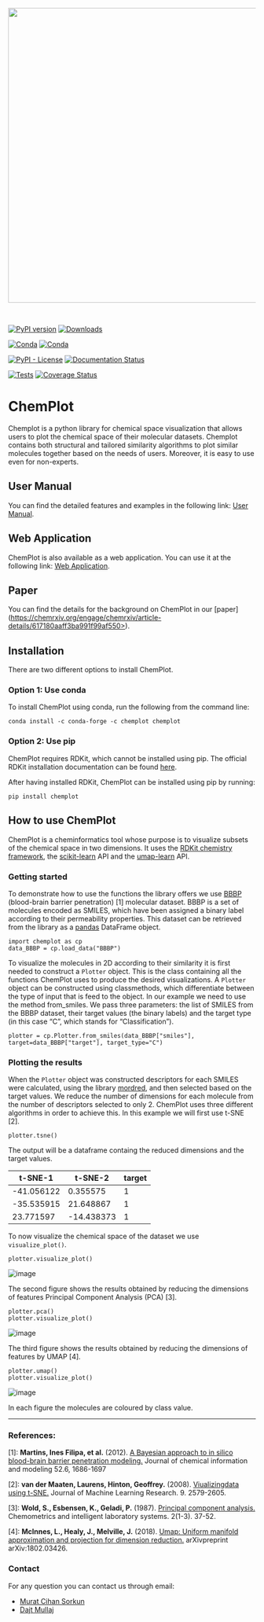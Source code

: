 <p align="center">
  <img width="600" src="https://raw.githubusercontent.com/mcsorkun/ChemPlot/main/docs/logo_chemplot.png">
</p>
<br />

[![PyPI version](https://badge.fury.io/py/chemplot.svg)](https://badge.fury.io/py/chemplot)  [![Downloads](https://pepy.tech/badge/chemplot/month)](https://pepy.tech/project/chemplot)

[![Conda](https://img.shields.io/conda/v/chemplot/chemplot)](https://anaconda.org/chemplot/chemplot) [![Conda](https://img.shields.io/conda/dn/chemplot/chemplot?color=green)](https://anaconda.org/chemplot/chemplot)

[![PyPI - License](https://img.shields.io/pypi/l/chemplot?color=yellow)](https://github.com/mcsorkun/ChemPlot/blob/main/LICENSE) [![Documentation Status](https://readthedocs.org/projects/chemplot/badge/?version=latest)](https://chemplot.readthedocs.io/en/latest/?badge=latest) 

[![Tests](https://github.com/mcsorkun/ChemPlot/actions/workflows/tests.yml/badge.svg)](https://github.com/mcsorkun/ChemPlot/actions/workflows/tests.yml)
[![Coverage Status](https://coveralls.io/repos/github/mcsorkun/ChemPlot/badge.svg)](https://coveralls.io/github/mcsorkun/ChemPlot)

# ChemPlot

Chemplot is a python library for chemical space visualization that allows users to plot the chemical space of their molecular datasets. Chemplot contains both structural and tailored similarity algorithms to plot similar molecules together based on the needs of users. Moreover, it is easy to use even for non-experts.

## User Manual

You can find the detailed features and examples in the following link: [User Manual](https://chemplot.readthedocs.io/en/latest/).

## Web Application

ChemPlot is also available as a web application. You can use it at the following link: [Web Application](https://share.streamlit.io/mcsorkun/chemplot-web/main/web_app_chemplot.py).

## Paper

You can find the details for the background on ChemPlot in our [paper] (https://chemrxiv.org/engage/chemrxiv/article-details/617180aaff3ba991f99af550>).

## Installation

There are two different options to install ChemPlot.

### Option 1: Use conda

To install ChemPlot using conda, run the following from the command line:

    conda install -c conda-forge -c chemplot chemplot

### Option 2: Use pip

ChemPlot requires RDKit, which cannot be installed using pip. The
official RDKit installation documentation can be found
[here](http://www.rdkit.org/docs/Install.html).

After having installed RDKit, ChemPlot can be installed using pip by
running:

    pip install chemplot
    
## How to use ChemPlot

ChemPlot is a cheminformatics tool whose purpose is to visualize subsets
of the chemical space in two dimensions. It uses the [RDKit chemistry
framework](http://www.rdkit.org), the
[scikit-learn](http://scikit-learn.org/stable/index.html) API and the
[umap-learn](https://github.com/lmcinnes/umap) API.

### Getting started

To demonstrate how to use the functions the library offers we use
[BBBP](https://github.com/mcsorkun/ChemPlot/blob/main/tests/test_data/C_2039_BBBP_2.csv) (blood-brain barrier penetration) [1] molecular dataset. BBBP is a
set of molecules encoded as SMILES, which have been assigned a binary
label according to their permeability properties. This dataset can be retrieved 
from the library as a [pandas](https://pandas.pydata.org/pandas-docs/stable/index.html)
DataFrame object.

``` {.sourceCode .python3}
import chemplot as cp
data_BBBP = cp.load_data("BBBP")
```

To visualize the molecules in 2D according to their similarity it is
first needed to construct a `Plotter` object. This is the class
containing all the functions ChemPlot uses to produce the desired
visualizations. A `Plotter` object can be constructed using
classmethods, which differentiate between the type of input that is feed
to the object. In our example we need to use the method from\_smiles. We
pass three parameters: the list of SMILES from the BBBP dataset, their
target values (the binary labels) and the target type (in this case “C”,
which stands for “Classification”).

``` {.sourceCode .python3}
plotter = cp.Plotter.from_smiles(data_BBBP["smiles"], target=data_BBBP["target"], target_type="C")
```

### Plotting the results

When the `Plotter` object was constructed descriptors for each SMILES
were calculated, using the library
[mordred](http://mordred-descriptor.github.io/documentation/v0.1.0/introduction.html),
and then selected based on the target values. We reduce the number of 
dimensions for each molecule from the number of descriptors selected to only 2. 
ChemPlot uses three different algorithms in order to achieve this. 
In this example we will first use t-SNE [2].

``` {.sourceCode .python3}
plotter.tsne()
```

The output will be a dataframe containg the reduced dimensions and the target values.

| t-SNE-1          | t-SNE-2          | target           |
|------------------|------------------|------------------|
| -41.056122       | 0.355575         | 1                |
| -35.535915       | 21.648867        | 1                |
| 23.771597        | -14.438373       | 1                |

To now visualize the chemical space of the dataset we use `visualize_plot()`.

``` {.sourceCode .python3}
plotter.visualize_plot()
```

![image](https://raw.githubusercontent.com/mcsorkun/ChemPlot/main/docs/user_manual/images/gs_tsne.png)

The second figure shows the results obtained by reducing the dimensions 
of features Principal Component Analysis (PCA) [3].

``` {.sourceCode .python3}
plotter.pca()
plotter.visualize_plot()
```

![image](https://raw.githubusercontent.com/mcsorkun/ChemPlot/main/docs/user_manual/images/gs_pca.png)

The third figure shows the results obtained by reducing the dimensions
of features by UMAP [4].

``` {.sourceCode .python3}
plotter.umap()
plotter.visualize_plot()
```

![image](https://raw.githubusercontent.com/mcsorkun/ChemPlot/main/docs/user_manual/images/gs_umap.png)

In each figure the molecules are coloured by class value.

* * * * *

<h3>
References:

</h3>

[1]: **Martins, Ines Filipa, et al.** (2012). [A Bayesian approach to
    in silico blood-brain barrier penetration
    modeling.](https://pubmed.ncbi.nlm.nih.gov/22612593/) Journal of
    chemical information and modeling 52.6, 1686-1697

[2]: **van der Maaten, Laurens, Hinton, Geoffrey.** (2008).
    [Viualizingdata using
    t-SNE.](https://www.jmlr.org/papers/volume9/vandermaaten08a/vandermaaten08a.pdf?fbclid=IwAR0Bgg1eA5TFmqOZeCQXsIoL6PKrVXUFaskUKtg6yBhVXAFFvZA6yQiYx-M)
    Journal of Machine Learning Research. 9. 2579-2605.
    
[3]: **Wold, S., Esbensen, K., Geladi, P.** (1987). [Principal
    component
    analysis.](https://www.sciencedirect.com/science/article/abs/pii/0169743987800849)
    Chemometrics and intelligent laboratory systems. 2(1-3). 37-52.

[4]: **McInnes, L., Healy, J., Melville, J.** (2018). [Umap: Uniform
    manifold approximation and projection for dimension
    reduction.](https://arxiv.org/abs/1802.03426) arXivpreprint
    arXiv:1802.03426.
    
### Contact

For any question you can contact us through email:

- [Murat Cihan Sorkun](mailto:mcsorkun@gmail.com)
- [Dajt Mullaj](mailto:dajt.mullai@gmail.com)



